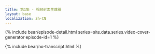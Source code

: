 ```yaml
---
title: 第1集 - 视频封面生成器
layout: base
localization: zh-CN
---
```


{% include bear/episode-detail.html
    series=site.data.series.video-cover-generator
    episode-id=1
%}

{% include bear/no-transcript.html %}